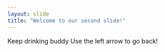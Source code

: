 ```yaml
---
layout: slide
title: "Welcome to our second slide!"
---
```

Keep drinking buddy
Use the left arrow to go back!
